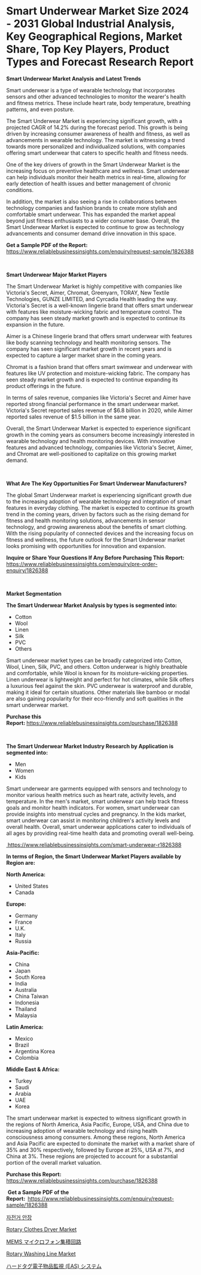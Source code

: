 <p><h1>Smart Underwear Market Size 2024 - 2031 Global Industrial Analysis, Key Geographical Regions, Market Share, Top Key Players, Product Types and Forecast Research Report</h1></p><p><strong>Smart Underwear Market Analysis and Latest Trends</strong></p>
<p><p>Smart underwear is a type of wearable technology that incorporates sensors and other advanced technologies to monitor the wearer's health and fitness metrics. These include heart rate, body temperature, breathing patterns, and even posture.</p><p>The Smart Underwear Market is experiencing significant growth, with a projected CAGR of 14.2% during the forecast period. This growth is being driven by increasing consumer awareness of health and fitness, as well as advancements in wearable technology. The market is witnessing a trend towards more personalized and individualized solutions, with companies offering smart underwear that caters to specific health and fitness needs.</p><p>One of the key drivers of growth in the Smart Underwear Market is the increasing focus on preventive healthcare and wellness. Smart underwear can help individuals monitor their health metrics in real-time, allowing for early detection of health issues and better management of chronic conditions.</p><p>In addition, the market is also seeing a rise in collaborations between technology companies and fashion brands to create more stylish and comfortable smart underwear. This has expanded the market appeal beyond just fitness enthusiasts to a wider consumer base. Overall, the Smart Underwear Market is expected to continue to grow as technology advancements and consumer demand drive innovation in this space.</p></p>
<p><strong>Get a Sample PDF of the Report:&nbsp;</strong> <a href="https://www.reliablebusinessinsights.com/enquiry/request-sample/1826388">https://www.reliablebusinessinsights.com/enquiry/request-sample/1826388</a></p>
<p>&nbsp;</p>
<p><strong>Smart Underwear Major Market Players</strong></p>
<p><p>The Smart Underwear Market is highly competitive with companies like Victoria's Secret, Aimer, Chromat, Greenyarn, TORAY, New Textile Technologies, GUNZE LIMITED, and Cyrcadia Health leading the way. Victoria's Secret is a well-known lingerie brand that offers smart underwear with features like moisture-wicking fabric and temperature control. The company has seen steady market growth and is expected to continue its expansion in the future.</p><p>Aimer is a Chinese lingerie brand that offers smart underwear with features like body scanning technology and health monitoring sensors. The company has seen significant market growth in recent years and is expected to capture a larger market share in the coming years.</p><p>Chromat is a fashion brand that offers smart swimwear and underwear with features like UV protection and moisture-wicking fabric. The company has seen steady market growth and is expected to continue expanding its product offerings in the future.</p><p>In terms of sales revenue, companies like Victoria's Secret and Aimer have reported strong financial performance in the smart underwear market. Victoria's Secret reported sales revenue of $6.8 billion in 2020, while Aimer reported sales revenue of $1.5 billion in the same year.</p><p>Overall, the Smart Underwear Market is expected to experience significant growth in the coming years as consumers become increasingly interested in wearable technology and health monitoring devices. With innovative features and advanced technology, companies like Victoria's Secret, Aimer, and Chromat are well-positioned to capitalize on this growing market demand.</p></p>
<p>&nbsp;</p>
<p><strong>What Are The Key Opportunities For Smart Underwear Manufacturers?</strong></p>
<p><p>The global Smart Underwear market is experiencing significant growth due to the increasing adoption of wearable technology and integration of smart features in everyday clothing. The market is expected to continue its growth trend in the coming years, driven by factors such as the rising demand for fitness and health monitoring solutions, advancements in sensor technology, and growing awareness about the benefits of smart clothing. With the rising popularity of connected devices and the increasing focus on fitness and wellness, the future outlook for the Smart Underwear market looks promising with opportunities for innovation and expansion.</p></p>
<p><strong>Inquire or Share Your Questions If Any Before Purchasing This Report:</strong> <a href="https://www.reliablebusinessinsights.com/enquiry/pre-order-enquiry/1826388">https://www.reliablebusinessinsights.com/enquiry/pre-order-enquiry/1826388</a></p>
<p>&nbsp;</p>
<p><strong>Market Segmentation</strong></p>
<p><strong>The Smart Underwear Market Analysis by types is segmented into:</strong></p>
<p><ul><li>Cotton</li><li>Wool</li><li>Linen</li><li>Silk</li><li>PVC</li><li>Others</li></ul></p>
<p><p>Smart underwear market types can be broadly categorized into Cotton, Wool, Linen, Silk, PVC, and others. Cotton underwear is highly breathable and comfortable, while Wool is known for its moisture-wicking properties. Linen underwear is lightweight and perfect for hot climates, while Silk offers a luxurious feel against the skin. PVC underwear is waterproof and durable, making it ideal for certain situations. Other materials like bamboo or modal are also gaining popularity for their eco-friendly and soft qualities in the smart underwear market.</p></p>
<p><strong>Purchase this Report:&nbsp;</strong><a href="https://www.reliablebusinessinsights.com/purchase/1826388">https://www.reliablebusinessinsights.com/purchase/1826388</a></p>
<p>&nbsp;</p>
<p><strong>The Smart Underwear Market Industry Research by Application is segmented into:</strong></p>
<p><ul><li>Men</li><li>Women</li><li>Kids</li></ul></p>
<p><p>Smart underwear are garments equipped with sensors and technology to monitor various health metrics such as heart rate, activity levels, and temperature. In the men's market, smart underwear can help track fitness goals and monitor health indicators. For women, smart underwear can provide insights into menstrual cycles and pregnancy. In the kids market, smart underwear can assist in monitoring children's activity levels and overall health. Overall, smart underwear applications cater to individuals of all ages by providing real-time health data and promoting overall well-being.</p></p>
<p><a href="https://www.reliablebusinessinsights.com/smart-underwear-r1826388">&nbsp;https://www.reliablebusinessinsights.com/smart-underwear-r1826388</a></p>
<p><strong>In terms of Region, the Smart Underwear Market Players available by Region are:</strong></p>
<p>
    <p> <strong> North America: </strong>
        <ul>
            <li>United States</li>
            <li>Canada</li>
        </ul>
        </p> 
    <p> <strong> Europe: </strong>
        <ul>
            <li>Germany</li>
            <li>France</li>
            <li>U.K.</li>
            <li>Italy</li>
            <li>Russia</li>
        </ul>
        </p> 
    <p> <strong> Asia-Pacific: </strong>
        <ul>
            <li>China</li>
            <li>Japan</li>
            <li>South Korea</li>
            <li>India</li>
            <li>Australia</li>
            <li>China Taiwan</li>
            <li>Indonesia</li>
            <li>Thailand</li>
            <li>Malaysia</li>
        </ul>
        </p> 
    <p> <strong> Latin America: </strong>
        <ul>
            <li>Mexico</li>
            <li>Brazil</li>
            <li>Argentina Korea</li>
            <li>Colombia</li>
        </ul>
        </p> 
    <p> <strong> Middle East & Africa: </strong>
        <ul>
            <li>Turkey</li>
            <li>Saudi</li>
            <li>Arabia</li>
            <li>UAE</li>
            <li>Korea</li>
        </ul>
    </p>
    </p>
<p><p>The smart underwear market is expected to witness significant growth in the regions of North America, Asia Pacific, Europe, USA, and China due to increasing adoption of wearable technology and rising health consciousness among consumers. Among these regions, North America and Asia Pacific are expected to dominate the market with a market share of 35% and 30% respectively, followed by Europe at 25%, USA at 7%, and China at 3%. These regions are projected to account for a substantial portion of the overall market valuation.</p></p>
<p><strong>Purchase this Report: </strong><a href="https://www.reliablebusinessinsights.com/purchase/1826388">https://www.reliablebusinessinsights.com/purchase/1826388</a></p>
<p>&nbsp;<strong>Get a Sample PDF of the Report:&nbsp;&nbsp;</strong><a href="https://www.reliablebusinessinsights.com/enquiry/request-sample/1826388">https://www.reliablebusinessinsights.com/enquiry/request-sample/1826388</a></p>
<p><strong></strong></p>
<p><p><a href="https://github.com/solomonbode85/Market-Research-Report-List-1/blob/main/7174356149117.md">자전거 안장</a></p><p><a href="https://github.com/jahid123ahm/Market-Research-Report-List-1/blob/main/rotary-clothes-dryer-market.md">Rotary Clothes Dryer Market</a></p><p><a href="https://github.com/jkjreqjscoxx7/Market-Research-Report-List-2/blob/main/1186755141260.md">MEMS マイクロフォン集積回路</a></p><p><a href="https://github.com/ajohirul8010/Market-Research-Report-List-1/blob/main/rotary-washing-line-market.md">Rotary Washing Line Market</a></p><p><a href="https://github.com/hilmi-2a/Market-Research-Report-List-2/blob/main/8525627141261.md">ハードタグ電子物品監視 (EAS) システム</a></p></p>